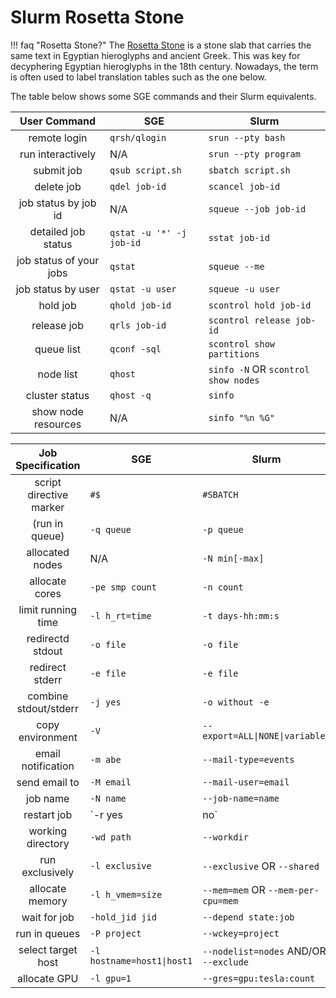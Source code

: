 # Slurm Rosetta Stone

!!! faq "Rosetta Stone?"
    The [Rosetta Stone](https://en.wikipedia.org/wiki/Rosetta_Stone) is a stone slab that carries the same text in Egyptian hieroglyphs and ancient Greek.
    This was key for decyphering Egyptian hieroglyphs in the 18th century.
    Nowadays, the term is often used to label translation tables such as the one below.

The table below shows some SGE commands and their Slurm equivalents.

| User Command | SGE | Slurm |
|:------------:|-----|-------|
| remote login | `qrsh/qlogin` | `srun --pty bash` |
| run interactively | N/A | `srun --pty program` |
| submit job | `qsub script.sh` | `sbatch script.sh` |
| delete job | `qdel job-id` | `scancel job-id` |
| job status by job id | N/A | `squeue --job job-id` |
| detailed job status | `qstat -u '*' -j job-id` | `sstat job-id` |
| job status of your jobs | `qstat` | `squeue --me` |
| job status by user | `qstat -u user` | `squeue -u user` |
| hold job | `qhold job-id` | `scontrol hold job-id` |
| release job | `qrls job-id` | `scontrol release job-id` |
| queue list | `qconf -sql` | `scontrol show partitions` |
| node list | `qhost` | `sinfo -N` OR `scontrol show nodes` |
| cluster status | `qhost -q` | `sinfo` |
| show node resources | N/A | `sinfo "%n %G"` |


| Job Specification | SGE | Slurm |
|:-----------------:|-----|-------|
| script directive marker | `#$` | `#SBATCH` |
| (run in queue) | `-q queue` | `-p queue` |
| allocated nodes | N/A | `-N min[-max]` |
| allocate cores | `-pe smp count` | `-n count` |
| limit running time | `-l h_rt=time` | `-t days-hh:mm:s` |
| redirectd stdout | `-o file` | `-o file` |
| redirect stderr | `-e file` | `-e file` |
| combine stdout/stderr | `-j yes` | `-o without -e` |
| copy environment | `-V` | `--export=ALL\|NONE\|variables` |
| email notification | `-m abe` | `--mail-type=events` |
| send email to | `-M email` | `--mail-user=email` |
| job name | `-N name` | `--job-name=name` |
| restart job | `-r yes|no` | `--requeue|--no-requeue` |
| working directory | `-wd path` | `--workdir` |
| run exclusively | `-l exclusive` | `--exclusive` OR `--shared` |
| allocate memory | `-l h_vmem=size` | `--mem=mem` OR `--mem-per-cpu=mem` |
| wait for job | `-hold_jid jid` | `--depend state:job` |
| run in queues | `-P project` | `--wckey=project` |
| select target host | `-l hostname=host1\|host1` | `--nodelist=nodes` AND/OR `--exclude` |
| allocate GPU | `-l gpu=1` | `--gres=gpu:tesla:count` |
